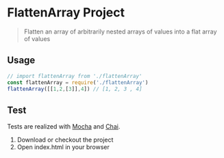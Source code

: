 # FlattenArray Project

> Flatten an array of arbitrarily nested arrays of values into a flat array of values
## Usage

```javascript
// import flattenArray from './flattenArray'
const flattenArray = require('./flattenArray')
flattenArray([[1,2,[3]],4]) // [1, 2, 3 , 4]
```

## Test

Tests are realized with [Mocha](https://mochajs.org/) and [Chai](https://mochajs.org/).

1) Download or checkout the project
2) Open index.html in your browser

